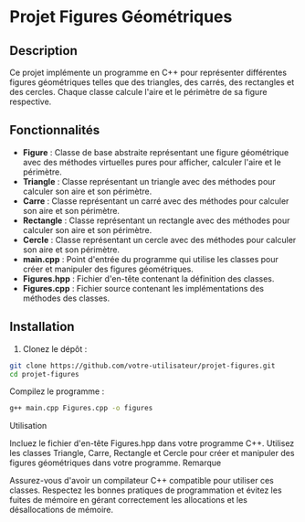 # Projet Figures Géométriques

## Description

Ce projet implémente un programme en C++ pour représenter différentes figures géométriques telles que des triangles, des carrés, des rectangles et des cercles. Chaque classe calcule l'aire et le périmètre de sa figure respective.

## Fonctionnalités

- **Figure** : Classe de base abstraite représentant une figure géométrique avec des méthodes virtuelles pures pour afficher, calculer l'aire et le périmètre.
- **Triangle** : Classe représentant un triangle avec des méthodes pour calculer son aire et son périmètre.
- **Carre** : Classe représentant un carré avec des méthodes pour calculer son aire et son périmètre.
- **Rectangle** : Classe représentant un rectangle avec des méthodes pour calculer son aire et son périmètre.
- **Cercle** : Classe représentant un cercle avec des méthodes pour calculer son aire et son périmètre.
- **main.cpp** : Point d'entrée du programme qui utilise les classes pour créer et manipuler des figures géométriques.
- **Figures.hpp** : Fichier d'en-tête contenant la définition des classes.
- **Figures.cpp** : Fichier source contenant les implémentations des méthodes des classes.

## Installation

1. Clonez le dépôt :

```bash
git clone https://github.com/votre-utilisateur/projet-figures.git
cd projet-figures
```
Compilez le programme :
```bash
g++ main.cpp Figures.cpp -o figures
```
Utilisation

Incluez le fichier d'en-tête Figures.hpp dans votre programme C++.
Utilisez les classes Triangle, Carre, Rectangle et Cercle pour créer et manipuler des figures géométriques dans votre programme.
Remarque

Assurez-vous d'avoir un compilateur C++ compatible pour utiliser ces classes.
Respectez les bonnes pratiques de programmation et évitez les fuites de mémoire en gérant correctement les allocations et les désallocations de mémoire.
